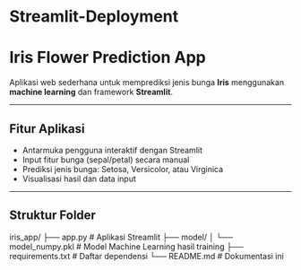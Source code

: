 # Streamlit-Deployment
#  Iris Flower Prediction App

Aplikasi web sederhana untuk memprediksi jenis bunga **Iris** menggunakan **machine learning** dan framework **Streamlit**.

---

##  Fitur Aplikasi

- Antarmuka pengguna interaktif dengan Streamlit
- Input fitur bunga (sepal/petal) secara manual
- Prediksi jenis bunga: Setosa, Versicolor, atau Virginica
- Visualisasi hasil dan data input

---

##  Struktur Folder

iris_app/
├── app.py # Aplikasi Streamlit
├── model/
│ └── model_numpy.pkl # Model Machine Learning hasil training
├── requirements.txt # Daftar dependensi
└── README.md # Dokumentasi ini
